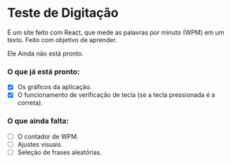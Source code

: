# Teste de Digitação

É um site feito com React, que mede as palavras por minuto (WPM) em um texto.
Feito com objetivo de aprender.

Ele Ainda não está pronto.

### O que já está pronto:

- [x] Os gráficos da aplicação.
- [x] O funcionamento de verificação de tecla (se a tecla pressionada é a correta).

### O que ainda falta:

- [ ] O contador de WPM.
- [ ] Ajustes visuais.
- [ ] Seleção de frases aleatórias.
